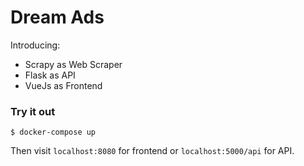 # Dream Ads

Introducing:
* Scrapy as Web Scraper
* Flask as API
* VueJs as Frontend

### Try it out
```
$ docker-compose up
```

Then visit `localhost:8080` for frontend or `localhost:5000/api` for API.
